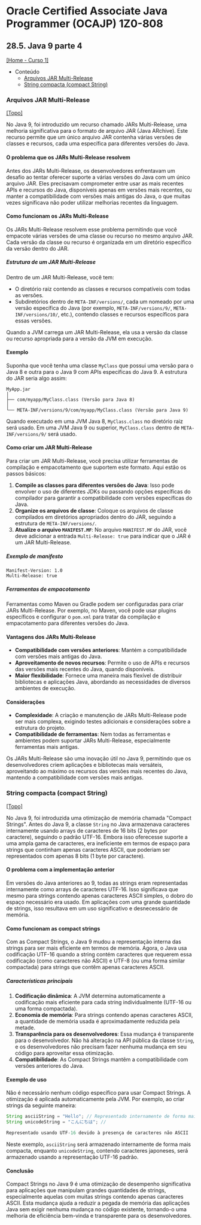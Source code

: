 # Oracle Certified Associate Java Programmer (OCAJP) 1Z0-808

## 28.5. Java 9 parte 4
[[Home - Curso 1]](../../README.md#curso-1)<br />

- Conteúdo
  - [Arquivos JAR Multi-Release](#arquivos-jar-multi-release)
  - [String compacta (compact String)](#string-compacta-compact-string)

### Arquivos JAR Multi-Release
[[Topo]](#)<br />

No Java 9, foi introduzido um recurso chamado JARs Multi-Release, uma melhoria significativa para o formato de arquivo JAR (Java ARchive). Este recurso permite que um único arquivo JAR contenha várias versões de classes e recursos, cada uma específica para diferentes versões do Java. 

#### O problema que os JARs Multi-Release resolvem

Antes dos JARs Multi-Release, os desenvolvedores enfrentavam um desafio ao tentar oferecer suporte a várias versões do Java com um único arquivo JAR. Eles precisavam comprometer entre usar as mais recentes APIs e recursos do Java, disponíveis apenas em versões mais recentes, ou manter a compatibilidade com versões mais antigas do Java, o que muitas vezes significava não poder utilizar melhorias recentes da linguagem.

#### Como funcionam os JARs Multi-Release

Os JARs Multi-Release resolvem esse problema permitindo que você empacote várias versões de uma classe ou recurso no mesmo arquivo JAR. Cada versão da classe ou recurso é organizada em um diretório específico da versão dentro do JAR.

##### Estrutura de um JAR Multi-Release

Dentro de um JAR Multi-Release, você tem:

- O diretório raiz contendo as classes e recursos compatíveis com todas as versões.
- Subdiretórios dentro de `META-INF/versions/`, cada um nomeado por uma versão específica do Java (por exemplo, `META-INF/versions/9/`, `META-INF/versions/10/`, etc.), contendo classes e recursos específicos para essas versões.

Quando a JVM carrega um JAR Multi-Release, ela usa a versão da classe ou recurso apropriada para a versão da JVM em execução.

#### Exemplo

Suponha que você tenha uma classe `MyClass` que possui uma versão para o Java 8 e outra para o Java 9 com APIs específicas do Java 9. A estrutura do JAR seria algo assim:

```
MyApp.jar
│
├── com/myapp/MyClass.class (Versão para Java 8)
│
└── META-INF/versions/9/com/myapp/MyClass.class (Versão para Java 9)
```

Quando executado em uma JVM Java 8, `MyClass.class` no diretório raiz será usado. Em uma JVM Java 9 ou superior, `MyClass.class` dentro de `META-INF/versions/9/` será usado.

#### Como criar um JAR Multi-Release

Para criar um JAR Multi-Release, você precisa utilizar ferramentas de compilação e empacotamento que suportem este formato. Aqui estão os passos básicos:

1. **Compile as classes para diferentes versões do Java**: Isso pode envolver o uso de diferentes JDKs ou passando opções específicas do compilador para garantir a compatibilidade com versões específicas do Java.
2. **Organize os arquivos de classe**: Coloque os arquivos de classe compilados em diretórios apropriados dentro do JAR, seguindo a estrutura de `META-INF/versions/`.
3. **Atualize o arquivo `MANIFEST.MF`**: No arquivo `MANIFEST.MF` do JAR, você deve adicionar a entrada `Multi-Release: true` para indicar que o JAR é um JAR Multi-Release.

##### Exemplo de manifesto

```
Manifest-Version: 1.0
Multi-Release: true
```

##### Ferramentas de empacotamento

Ferramentas como Maven ou Gradle podem ser configuradas para criar JARs Multi-Release. Por exemplo, no Maven, você pode usar plugins específicos e configurar o `pom.xml` para tratar da compilação e empacotamento para diferentes versões do Java.

#### Vantagens dos JARs Multi-Release

- **Compatibilidade com versões anteriores**: Mantém a compatibilidade com versões mais antigas do Java.
- **Aproveitamento de novos recursos**: Permite o uso de APIs e recursos das versões mais recentes do Java, quando disponíveis.
- **Maior flexibilidade**: Fornece uma maneira mais flexível de distribuir bibliotecas e aplicações Java, abordando as necessidades de diversos ambientes de execução.

#### Considerações

- **Complexidade**: A criação e manutenção de JARs Multi-Release pode ser mais complexa, exigindo testes adicionais e considerações sobre a estrutura do projeto.
- **Compatibilidade de ferramentas**: Nem todas as ferramentas e ambientes podem suportar JARs Multi-Release, especialmente ferramentas mais antigas.

Os JARs Multi-Release são uma inovação útil no Java 9, permitindo que os desenvolvedores criem aplicações e bibliotecas mais versáteis, aproveitando ao máximo os recursos das versões mais recentes do Java, mantendo a compatibilidade com versões mais antigas.

### String compacta (compact String)
[[Topo]](#)<br />

No Java 9, foi introduzida uma otimização de memória chamada "Compact Strings". Antes do Java 9, a classe `String` no Java armazenava caracteres internamente usando arrays de caracteres de 16 bits (2 bytes por caractere), seguindo o padrão UTF-16. Embora isso oferecesse suporte a uma ampla gama de caracteres, era ineficiente em termos de espaço para strings que continham apenas caracteres ASCII, que poderiam ser representados com apenas 8 bits (1 byte por caractere).

#### O problema com a implementação anterior

Em versões do Java anteriores ao 9, todas as strings eram representadas internamente como arrays de caracteres UTF-16. Isso significava que mesmo para strings contendo apenas caracteres ASCII simples, o dobro do espaço necessário era usado. Em aplicações com uma grande quantidade de strings, isso resultava em um uso significativo e desnecessário de memória.

#### Como funcionam as compact strings

Com as Compact Strings, o Java 9 mudou a representação interna das strings para ser mais eficiente em termos de memória. Agora, o Java usa codificação UTF-16 quando a string contém caracteres que requerem essa codificação (como caracteres não ASCII) e UTF-8 (ou uma forma similar compactada) para strings que contêm apenas caracteres ASCII.

##### Características principais

1. **Codificação dinâmica**: A JVM determina automaticamente a codificação mais eficiente para cada string individualmente (UTF-16 ou uma forma compactada).
2. **Economia de memória**: Para strings contendo apenas caracteres ASCII, a quantidade de memória usada é aproximadamente reduzida pela metade.
3. **Transparência para os desenvolvedores**: Essa mudança é transparente para o desenvolvedor. Não há alteração na API pública da classe `String`, e os desenvolvedores não precisam fazer nenhuma mudança em seu código para aproveitar essa otimização.
4. **Compatibilidade**: As Compact Strings mantêm a compatibilidade com versões anteriores do Java.

#### Exemplo de uso

Não é necessário nenhum código específico para usar Compact Strings. A otimização é aplicada automaticamente pela JVM. Por exemplo, ao criar strings da seguinte maneira:
```java
String asciiString = "Hello"; // Representado internamente de forma mais compacta
String unicodeString = "こんにちは"; //

Representado usando UTF-16 devido à presença de caracteres não ASCII
```

Neste exemplo, `asciiString` será armazenado internamente de forma mais compacta, enquanto `unicodeString`, contendo caracteres japoneses, será armazenado usando a representação UTF-16 padrão.

#### Conclusão

Compact Strings no Java 9 é uma otimização de desempenho significativa para aplicações que manipulam grandes quantidades de strings, especialmente aquelas com muitas strings contendo apenas caracteres ASCII. Esta mudança ajuda a reduzir a pegada de memória das aplicações Java sem exigir nenhuma mudança no código existente, tornando-o uma melhoria de eficiência bem-vinda e transparente para os desenvolvedores.

